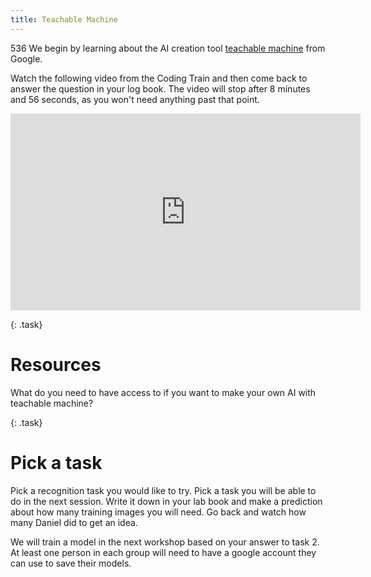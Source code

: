 ```yaml
---
title: Teachable Machine
---
```

536
We begin by learning about the AI creation tool [teachable machine](https://blog.google/technology/ai/teachable-machine/) from Google.

Watch the following video from the Coding Train and then come back to answer the question in your log book.  The video will stop after 8 minutes and 56 seconds, as you won't need anything past that point.

<iframe width="560" height="315" src="https://www.youtube.com/embed/kwcillcWOg0?si=SB9nguWkAAhees8Gstart%3D0&end=537" title="YouTube video player" frameborder="0" allow="accelerometer; autoplay; clipboard-write; encrypted-media; gyroscope; picture-in-picture; web-share" allowfullscreen></iframe>

<p/>

{: .task}
# Resources

What do you need to have access to if you want to make your own AI with teachable machine?

{: .task}
# Pick a task
Pick a recognition task you would like to try.  Pick a task you will be able to do in the next session.  Write it down in your lab book and make a prediction about how many training images you will need.  Go back and watch how many Daniel did to get an idea.  

We will train a model in the next workshop based on your answer to task 2.  At least one person in each group will need to have a google account they can use to save their models.


